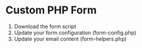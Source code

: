 # Custom PHP Form

1. Download the form script
2. Update your form configuration (form-config.php)
3. Update your email content (form-helpers.php)
